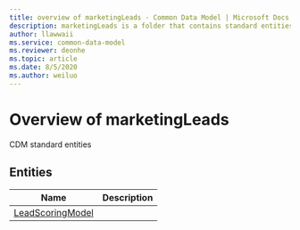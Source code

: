 ```yaml
---
title: overview of marketingLeads - Common Data Model | Microsoft Docs
description: marketingLeads is a folder that contains standard entities related to the Common Data Model.
author: llawwaii
ms.service: common-data-model
ms.reviewer: deonhe
ms.topic: article
ms.date: 8/5/2020
ms.author: weiluo
---
```


# Overview of marketingLeads

CDM standard entities  

## Entities

|Name|Description|
|---|---|
|[LeadScoringModel](LeadScoringModel.md)||
